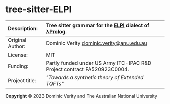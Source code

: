 # tree-sitter-ELPI

| Description:     | Tree sitter grammar for the [ELPI](https://github.com/LPCIC/elpi) dialect of [λProlog](https://www.lix.polytechnique.fr/~dale/lProlog/). |
|:-----------------|:-----------------------------------------------------------------------------------------------------------------------------------------|
| Original Author: | Dominic Verity <dominic.verity@anu.edu.au>                                                                                               |
| License:         | MIT                                                                                                                                      |
| Funding:         | Partly funded under US Army ITC-IPAC R&D Project contract FA520923C0004.                                                                 |
| Project title:   | _"Towards a synthetic theory of Extended TQFTs"_                                                                                         |

**Copyright** © 2023 Dominic Verity and The Australian National University
